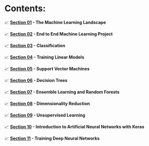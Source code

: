 # **Contents:**

:chart_with_upwards_trend: **[Section 01](https://github.com/mateuszk098/data_science/tree/master/hands_on_machine_learning/section01) - The Machine Learning Landscape**

:chart_with_upwards_trend: **[Section 02](https://github.com/mateuszk098/data_science/tree/master/hands_on_machine_learning/section02) - End to End Machine Learning Project**

:chart_with_upwards_trend: **[Section 03](https://github.com/mateuszk098/data_science/tree/master/hands_on_machine_learning/section03) - Classification**

:chart_with_upwards_trend: **[Section 04](https://github.com/mateuszk098/data_science/tree/master/hands_on_machine_learning/section04) - Training Linear Models**

:chart_with_upwards_trend: **[Section 05](https://github.com/mateuszk098/data_science/tree/master/hands_on_machine_learning/section05) - Support Vector Machines**

:chart_with_upwards_trend: **[Section 06](https://github.com/mateuszk098/data_science/tree/master/hands_on_machine_learning/section06) - Decision Trees**

:chart_with_upwards_trend: **[Section 07](https://github.com/mateuszk098/data_science/tree/master/hands_on_machine_learning/section07) - Ensemble Learning and Random Forests**

:chart_with_upwards_trend: **[Section 08](https://github.com/mateuszk098/data_science/tree/master/hands_on_machine_learning/section08) - Dimensionality Reduction**

:chart_with_upwards_trend: **[Section 09](https://github.com/mateuszk098/data_science/tree/master/hands_on_machine_learning/section09) - Unsupervised Learning**

:chart_with_upwards_trend: **[Section 10](https://github.com/mateuszk098/data_science/tree/master/hands_on_machine_learning/section10) - Introduction to Artificial Neural Networks with Keras**

:chart_with_upwards_trend: **[Section 11](https://github.com/mateuszk098/data_science/tree/master/hands_on_machine_learning/section11) - Training Deep Neural Networks**
